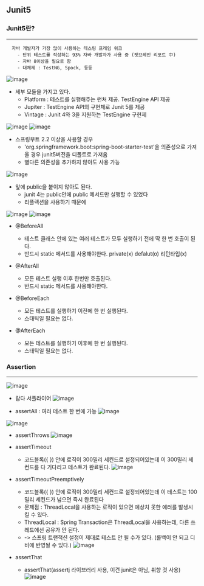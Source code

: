 ## Junit5

### Junit5란?
-----
```
  자바 개발자가 가장 많이 사용하는 테스팅 프레임 워크
    - 단위 테스트를 작성하는 93% 자바 개발자가 사용 중 (젯브레인 리포트 中)
    - 자바 8이상을 필요로 함
    - 대체제 : TestNG, Spock, 등등
```
![image](https://user-images.githubusercontent.com/76584547/120640178-212e4980-c4ad-11eb-8152-143e2f88dfaf.png)


  + 세부 모듈을 가지고 있다.
    + Platform : 테스트를 실행해주는 런처 제공. TestEngine API 제공 
    + Jupiter : TestEngine API의 구현체로 Junit 5를 제공
    + Vintage : Junit 4와 3을 지원하는 TestEngine 구현제

![image](https://user-images.githubusercontent.com/76584547/120641428-8afb2300-c4ae-11eb-8886-9464b7358c15.png)
![image](https://user-images.githubusercontent.com/76584547/120642053-605d9a00-c4af-11eb-8d23-39669b205343.png)

  + 스프링부트 2.2 이상을 사용할 경우
    + 'org.springframework.boot:spring-boot-starter-test'을 의존성으로 가져올 경우 junit5버전을 디폴트로 가져옴 
    + 별다른 의존성을 추가하지 않아도 사용 가능


![image](https://user-images.githubusercontent.com/76584547/120641838-1674b400-c4af-11eb-9371-1b7ed3b49f80.png)
  + 앞에 public을 붙이지 않아도 된다.
    + junit 4는 public안에 public 메서드만 실행할 수 있었다
    + 리플렉션을 사용하기 때문에


![image](https://user-images.githubusercontent.com/76584547/120642927-77e95280-c4b0-11eb-8171-1df27d6a03cf.png)
![image](https://user-images.githubusercontent.com/76584547/120643026-98b1a800-c4b0-11eb-96c2-79301775758d.png)
  
  + @BeforeAll
    + 테스트 클래스 안에 있는 여러 테스트가 모두 실행하기 전에 딱 한 번 호출이 된다.
    + 반드시 static 메서드를 사용해야한다. private(x) defalut(o) 리턴타입(x)
   
  + @AfterAll
    + 모든 테스트 실행 이후 한번만 호출된다.
    + 반드시 static 메서드를 사용해야한다.

  + @BeforeEach
    + 모든 테스트를 실행하기 이전에 한 번 실행된다.
    + 스태틱일 필요는 없다.

  + @AfterEach
    + 모든 테스트를 실행하기 이후에 한 번 실행된다.
    + 스태틱일 필요는 없다.


### Assertion
---

![image](https://user-images.githubusercontent.com/76584547/120801504-3625de00-c57c-11eb-80e2-98b5f220ab68.png)

+ 람다 서플라이어
![image](https://user-images.githubusercontent.com/76584547/120801620-5a81ba80-c57c-11eb-9e09-dcf7bcdfd0b9.png)

+ assertAll : 여러 테스트 한 번에 가능
![image](https://user-images.githubusercontent.com/76584547/120803529-9c136500-c57e-11eb-9d33-d98d4ed78261.png)

![image](https://user-images.githubusercontent.com/76584547/120803568-a6356380-c57e-11eb-97d0-8e0bb093a496.png)

 
+ assertThrows
![image](https://user-images.githubusercontent.com/76584547/120804326-789cea00-c57f-11eb-9605-159e58514deb.png)

+ assertTimeout
  + 코드블록({ }) 안에 로직이 300밀리 세컨드로 설정되어있는데 이 300밀리 세컨드를 다 기다리고 테스트가 완료된다.
![image](https://user-images.githubusercontent.com/76584547/120805812-28bf2280-c581-11eb-836a-02114b4c472e.png)

+ assertTimeoutPreemptively
  + 코드블록({ }) 안에 로직이 300밀리 세컨드로 설정되어있는데  이 테스트는 100밀리 세컨드가 넘으면 즉시 완료된다
  + 문제점 : ThreadLocal을 사용하는 로직이 있으면 예상치 못한 에러를 발생시킬 수 있다.
  + ThreadLocal : Spring Transaction은 ThreadLocal을 사용하는데, 다른 쓰레드에선 공유가 안 된다.
  +   -> 스프링 트랜잭션 설정이 제대로 테스트 안 될 수가 있다. (롤백이 안 되고 디비에 반영될 수 있다.)
![image](https://user-images.githubusercontent.com/76584547/120805939-43919700-c581-11eb-9424-fb2c118992e0.png)


+ assertThat
  + assertThat(assertj 라이브러리 사용, 이건 junit은 아님, 취향 것 사용)
![image](https://user-images.githubusercontent.com/76584547/120806386-c0247580-c581-11eb-8afb-2fc6ad5f441f.png)



